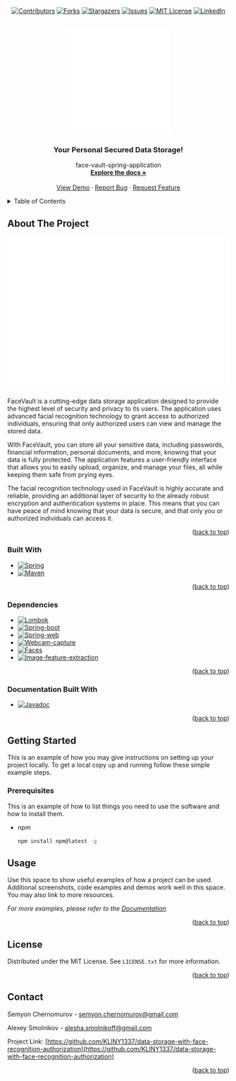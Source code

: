<!-- Improved compatibility of back to top link: See: https://github.com/othneildrew/Best-README-Template/pull/73 -->
<a name="readme-top"></a>
<!--
*** Thanks for checking out the Best-README-Template. If you have a suggestion
*** that would make this better, please fork the repo and create a pull request
*** or simply open an issue with the tag "enhancement".
*** Don't forget to give the project a star!
*** Thanks again! Now go create something AMAZING! :D
-->



<!-- PROJECT SHIELDS -->
<!--
*** I'm using markdown "reference style" links for readability.
*** Reference links are enclosed in brackets [ ] instead of parentheses ( ).
*** See the bottom of this document for the declaration of the reference variables
*** for contributors-url, forks-url, etc. This is an optional, concise syntax you may use.
*** https://www.markdownguide.org/basic-syntax/#reference-style-links
--><div align = "center">
[![Contributors][contributors-shield]][contributors-url]
[![Forks][forks-shield]][forks-url]
[![Stargazers][stars-shield]][stars-url]
[![Issues][issues-shield]][issues-url]
[![MIT License][license-shield]][license-url]
[![LinkedIn][linkedin-shield]][linkedin-url]
</div>


<!-- PROJECT LOGO -->
<br />
<div align="center">
  <a href="https://github.com/KLINY1337/data-storage-with-face-recognition-authorization">
    <img src="for-introduction/logo.png" alt="Logo" width="240" height="240">
  </a>

<h3 align="center">Your Personal Secured Data Storage!</h3>

  <p align="center">
    face-vault-spring-application
    <br />
    <a href="https://kliny1337.github.io/data-storage-with-face-recognition-authorization/"><strong>Explore the docs »</strong></a>
    <br />
    <br />
    <a href="https://github.com/KLINY1337/data-storage-with-face-recognition-authorization">View Demo</a>
    ·
    <a href="https://github.com/KLINY1337/data-storage-with-face-recognition-authorization/issues">Report Bug</a>
    ·
    <a href="https://github.com/KLINY1337/data-storage-with-face-recognition-authorization/issues">Request Feature</a>
  </p>
</div>



<!-- TABLE OF CONTENTS -->
<details>
  <summary>Table of Contents</summary>
  <ol>
    <li>
      <a href="#about-the-project">About The Project</a>
      <ul>
        <li><a href="#built-with">Built With</a></li>
      </ul>
    </li>
    <li>
      <a href="#getting-started">Getting Started</a>
      <ul>
        <li><a href="#prerequisites">Prerequisites</a></li>
        <li><a href="#installation">Installation</a></li>
      </ul>
    </li>
    <li><a href="#usage">Usage</a></li>
    <li><a href="#roadmap">Roadmap</a></li>
    <li><a href="#contributing">Contributing</a></li>
    <li><a href="#license">License</a></li>
    <li><a href="#contact">Contact</a></li>
    <li><a href="#acknowledgments">Acknowledgments</a></li>
  </ol>
</details>



<!-- ABOUT THE PROJECT -->
## About The Project

[![Product Name Screen Shot][product-screenshot]](https://github.com/KLINY1337/data-storage-with-face-recognition-authorization/blob/master/for-introduction/features.png)

FaceVault is a cutting-edge data storage application designed to provide the highest level of security and privacy to its users. The application uses advanced facial recognition technology to grant access to authorized individuals, ensuring that only authorized users can view and manage the stored data.

With FaceVault, you can store all your sensitive data, including passwords, financial information, personal documents, and more, knowing that your data is fully protected. The application features a user-friendly interface that allows you to easily upload, organize, and manage your files, all while keeping them safe from prying eyes.

The facial recognition technology used in FaceVault is highly accurate and reliable, providing an additional layer of security to the already robust encryption and authentication systems in place. This means that you can have peace of mind knowing that your data is secure, and that only you or authorized individuals can access it.

<p align="right">(<a href="#readme-top">back to top</a>)</p>

### Built With
* [![Spring][Spring.js]][Spring-url]
* [![Maven][Maven.js]][Maven-url]

<p align="right">(<a href="#readme-top">back to top</a>)</p>

### Dependencies
* [![Lombok][Lombok.js]][Lombok-url]
* [![Spring-boot][Spring-boot.js]][Spring-boot-url]
* [![Spring-web][Spring-web.js]][Spring-web-url]
* [![Webcam-capture][Webcam-capture.js]][Webcam-capture-url]
* [![Faces][Faces.js]][Faces-url]
* [![Image-feature-extraction][Image-feature-extraction.js]][Image-feature-extraction-url]

<p align="right">(<a href="#readme-top">back to top</a>)</p>

### Documentation Built With
* [![Javadoc][Javadoc.js]][Javadoc-url]

<p align="right">(<a href="#readme-top">back to top</a>)</p>


<!-- GETTING STARTED -->
## Getting Started

This is an example of how you may give instructions on setting up your project locally.
To get a local copy up and running follow these simple example steps.

### Prerequisites

This is an example of how to list things you need to use the software and how to install them.
* npm
  ```sh
  npm install npm@latest -g
  ```

<!-- USAGE EXAMPLES -->
## Usage

Use this space to show useful examples of how a project can be used. Additional screenshots, code examples and demos work well in this space. You may also link to more resources.

_For more examples, please refer to the [Documentation](https://example.com)_

<p align="right">(<a href="#readme-top">back to top</a>)</p>

<!-- LICENSE -->
## License

Distributed under the MIT License. See `LICENSE.txt` for more information.

<p align="right">(<a href="#readme-top">back to top</a>)</p>



<!-- CONTACT -->
## Contact

Semyon Chernomurov - semyon.chernomurov@gmail.com

Alexey Smolnikov - alesha.smolnikoff@gmail.com

Project Link: [https://github.com/KLINY1337/data-storage-with-face-recognition-authorization](https://github.com/KLINY1337/data-storage-with-face-recognition-authorization)

<p align="right">(<a href="#readme-top">back to top</a>)</p>




<!-- MARKDOWN LINKS & IMAGES -->
<!-- https://www.markdownguide.org/basic-syntax/#reference-style-links -->
[contributors-shield]: https://img.shields.io/github/contributors/KLINY1337/data-storage-with-face-recognition-authorization.svg?style=for-the-badge
[contributors-url]: https://github.com/KLINY1337/data-storage-with-face-recognition-authorization/graphs/contributors
[forks-shield]: https://img.shields.io/github/forks/KLINY1337/data-storage-with-face-recognition-authorization.svg?style=for-the-badge
[forks-url]: https://github.com/KLINY1337/data-storage-with-face-recognition-authorization/network/members
[stars-shield]: https://img.shields.io/github/stars/KLINY1337/data-storage-with-face-recognition-authorization.svg?style=for-the-badge
[stars-url]: https://github.com/KLINY1337/data-storage-with-face-recognition-authorization/stargazers
[issues-shield]: https://img.shields.io/github/issues/KLINY1337/data-storage-with-face-recognition-authorization.svg?style=for-the-badge
[issues-url]: https://github.com/KLINY1337/data-storage-with-face-recognition-authorization/issues
[license-shield]: https://img.shields.io/github/license/KLINY1337/data-storage-with-face-recognition-authorization.svg?style=for-the-badge
[license-url]: https://github.com/KLINY1337/data-storage-with-face-recognition-authorization/blob/master/LICENSE.txt
[linkedin-shield]: https://img.shields.io/badge/-LinkedIn-black.svg?style=for-the-badge&logo=linkedin&colorB=555
[linkedin-url]: https://linkedin.com/in/linkedin_username
[product-screenshot]: for-introduction/features.png

[Spring.js]: https://img.shields.io/badge/Spring-ffffff?style=for-the-badge&logo=spring&logoColor=green
[Spring-url]: https://spring.io
[Maven.js]: https://img.shields.io/badge/Maven-4D4D4D?style=for-the-badge&logo=apachemaven&logoColor=orange
[Maven-url]: https://maven.apache.org

[Lombok.js]: https://img.shields.io/badge/Project%20Lombok-lombok-ffffff?style=for-the-badge&logo=&logoColor=g
[Lombok-url]: https://mvnrepository.com/artifact/org.projectlombok/lombok
[Spring-boot.js]: https://img.shields.io/badge/Spring-boot-ffffff?style=for-the-badge&logo=&logoColor=g
[Spring-boot-url]: https://mvnrepository.com/artifact/org.springframework.boot/spring-boot-starter-test
[Spring-web.js]: https://img.shields.io/badge/Spring-web-ffffff?style=for-the-badge&logo=&logoColor=g
[Spring-web-url]: https://mvnrepository.com/artifact/org.springframework.boot/spring-boot-starter-web
[Webcam-capture.js]: https://img.shields.io/badge/Sarxos-webcam%20capture-ffffff?style=for-the-badge&logo=&logoColor=g
[Webcam-capture-url]: https://mvnrepository.com/artifact/com.github.sarxos/webcam-capture
[Faces.js]: https://img.shields.io/badge/OpenImaj-faces-ffffff?style=for-the-badge&logo=&logoColor=g
[Faces-url]: https://mvnrepository.com/artifact/org.openimaj/faces
[Image-feature-extraction.js]: https://img.shields.io/badge/OpenImaj-Image%20feature%20extraction-ffffff?style=for-the-badge&logo=&logoColor=g
[Image-feature-extraction-url]: https://mvnrepository.com/artifact/org.openimaj/image-feature-extraction

[Javadoc-url]: https://docs.oracle.com/javase/8/docs/technotes/tools/windows/javadoc.html
[Javadoc.js]: https://img.shields.io/badge/Javadoc-ffffff?style=for-the-badge&logo=readthedocs&logoColor=g

